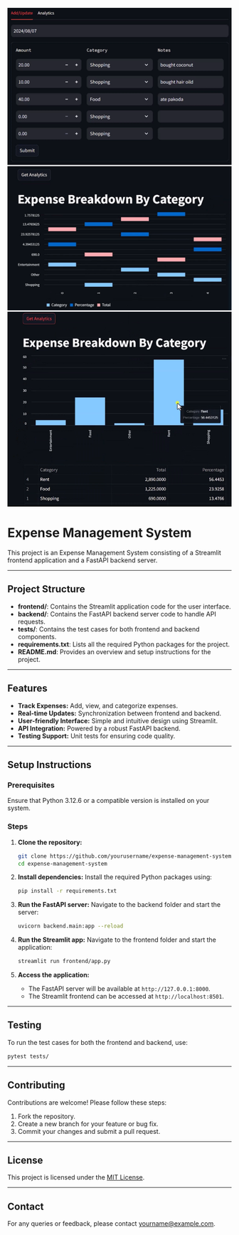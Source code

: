 ![frontend](app_frontend_ui.png)
![analytiscs](analytics_ui_demo1.png)
![analytics-ui](analytics_ui_demo2.png)


# Expense Management System

This project is an Expense Management System consisting of a Streamlit frontend application and a FastAPI backend server.

---

## Project Structure

- **frontend/**: Contains the Streamlit application code for the user interface.
- **backend/**: Contains the FastAPI backend server code to handle API requests.
- **tests/**: Contains the test cases for both frontend and backend components.
- **requirements.txt**: Lists all the required Python packages for the project.
- **README.md**: Provides an overview and setup instructions for the project.

---

## Features

- **Track Expenses:** Add, view, and categorize expenses.
- **Real-time Updates:** Synchronization between frontend and backend.
- **User-friendly Interface:** Simple and intuitive design using Streamlit.
- **API Integration:** Powered by a robust FastAPI backend.
- **Testing Support:** Unit tests for ensuring code quality.

---

## Setup Instructions

### Prerequisites
Ensure that Python 3.12.6 or a compatible version is installed on your system.

### Steps

1. **Clone the repository:**
   ```bash
   git clone https://github.com/yourusername/expense-management-system.git
   cd expense-management-system
   ```

2. **Install dependencies:**
   Install the required Python packages using:
   ```bash
   pip install -r requirements.txt
   ```

3. **Run the FastAPI server:**
   Navigate to the backend folder and start the server:
   ```bash
   uvicorn backend.main:app --reload
   ```

4. **Run the Streamlit app:**
   Navigate to the frontend folder and start the application:
   ```bash
   streamlit run frontend/app.py
   ```

5. **Access the application:**
   - The FastAPI server will be available at `http://127.0.0.1:8000`.
   - The Streamlit frontend can be accessed at `http://localhost:8501`.

---

## Testing

To run the test cases for both the frontend and backend, use:
```bash
pytest tests/
```

---

## Contributing

Contributions are welcome! Please follow these steps:

1. Fork the repository.
2. Create a new branch for your feature or bug fix.
3. Commit your changes and submit a pull request.

---

## License

This project is licensed under the [MIT License](LICENSE).

---

## Contact

For any queries or feedback, please contact [yourname@example.com](mailto:yourname@example.com).

